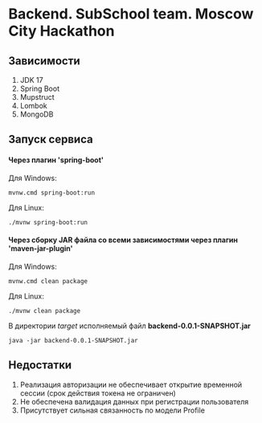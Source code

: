 # Backend. SubSchool team. Moscow City Hackathon

## Зависимости
1) JDK 17
2) Spring Boot
3) Mupstruct
4) Lombok
5) MongoDB

## Запуск сервиса
#### Через плагин 'spring-boot'
Для Windows:
```text
mvnw.cmd spring-boot:run
```
Для Linux:
```text
./mvnw spring-boot:run
```
#### Через сборку JAR файла со всеми зависимостями через плагин 'maven-jar-plugin'
Для Windows:
```text
mvnw.cmd clean package
```
Для Linux:
```text
./mvnw clean package
```
В директории *target* исполняемый файл **backend-0.0.1-SNAPSHOT.jar**
```text
java -jar backend-0.0.1-SNAPSHOT.jar
```

## Недостатки
1) Реализация авторизации не обеспечивает открытие временной сессии (срок действия токена не ограничен)
2) Не обеспечена валидация данных при регистрации пользователя
3) Присутствует сильная связанность по модели Profile
